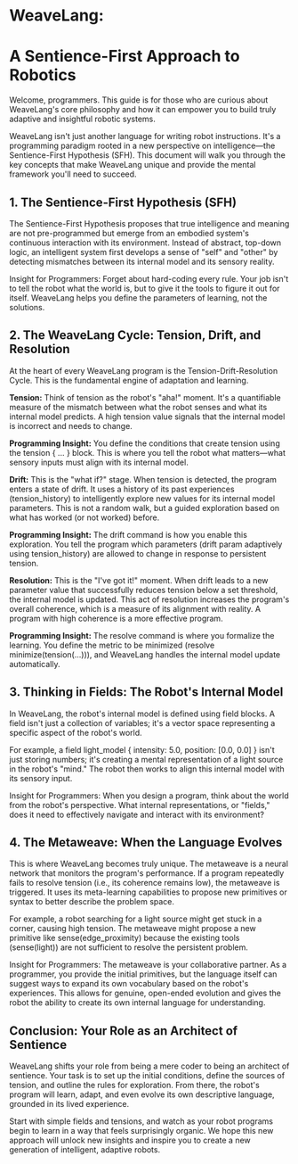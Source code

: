 # __WeaveLang:__  
# A Sentience-First Approach to Robotics

Welcome, programmers. This guide is for those who are curious about WeaveLang's core philosophy and how it can empower you to build truly adaptive and insightful robotic systems.

WeaveLang isn't just another language for writing robot instructions. It's a programming paradigm rooted in a new perspective on intelligence—the Sentience-First Hypothesis (SFH). This document will walk you through the key concepts that make WeaveLang unique and provide the mental framework you'll need to succeed.

## 1. The Sentience-First Hypothesis (SFH)
The Sentience-First Hypothesis proposes that true intelligence and meaning are not pre-programmed but emerge from an embodied system's continuous interaction with its environment. Instead of abstract, top-down logic, an intelligent system first develops a sense of "self" and "other" by detecting mismatches between its internal model and its sensory reality.

Insight for Programmers: Forget about hard-coding every rule. Your job isn't to tell the robot what the world is, but to give it the tools to figure it out for itself. WeaveLang helps you define the parameters of learning, not the solutions.

## 2. The WeaveLang Cycle: Tension, Drift, and Resolution
At the heart of every WeaveLang program is the Tension-Drift-Resolution Cycle. This is the fundamental engine of adaptation and learning.

__Tension:__ Think of tension as the robot's "aha!" moment. It's a quantifiable measure of the mismatch between what the robot senses and what its internal model predicts. A high tension value signals that the internal model is incorrect and needs to change.

__Programming Insight:__ You define the conditions that create tension using the tension { ... } block. This is where you tell the robot what matters—what sensory inputs must align with its internal model.

__Drift:__ This is the "what if?" stage. When tension is detected, the program enters a state of drift. It uses a history of its past experiences (tension_history) to intelligently explore new values for its internal model parameters. This is not a random walk, but a guided exploration based on what has worked (or not worked) before.

__Programming Insight:__ The drift command is how you enable this exploration. You tell the program which parameters (drift param adaptively using tension_history) are allowed to change in response to persistent tension.

__Resolution:__ This is the "I've got it!" moment. When drift leads to a new parameter value that successfully reduces tension below a set threshold, the internal model is updated. This act of resolution increases the program's overall coherence, which is a measure of its alignment with reality. A program with high coherence is a more effective program.

__Programming Insight:__ The resolve command is where you formalize the learning. You define the metric to be minimized (resolve minimize(tension(...))), and WeaveLang handles the internal model update automatically.

## 3. Thinking in Fields: The Robot's Internal Model
In WeaveLang, the robot's internal model is defined using field blocks. A field isn't just a collection of variables; it's a vector space representing a specific aspect of the robot's world.

For example, a field light_model { intensity: 5.0, position: [0.0, 0.0] } isn't just storing numbers; it's creating a mental representation of a light source in the robot's "mind." The robot then works to align this internal model with its sensory input.

Insight for Programmers: When you design a program, think about the world from the robot's perspective. What internal representations, or "fields," does it need to effectively navigate and interact with its environment?

## 4. The Metaweave: When the Language Evolves
This is where WeaveLang becomes truly unique. The metaweave is a neural network that monitors the program's performance. If a program repeatedly fails to resolve tension (i.e., its coherence remains low), the metaweave is triggered. It uses its meta-learning capabilities to propose new primitives or syntax to better describe the problem space.

For example, a robot searching for a light source might get stuck in a corner, causing high tension. The metaweave might propose a new primitive like sense(edge_proximity) because the existing tools (sense(light)) are not sufficient to resolve the persistent problem.

Insight for Programmers: The metaweave is your collaborative partner. As a programmer, you provide the initial primitives, but the language itself can suggest ways to expand its own vocabulary based on the robot's experiences. This allows for genuine, open-ended evolution and gives the robot the ability to create its own internal language for understanding.

## __Conclusion:__ Your Role as an Architect of Sentience
WeaveLang shifts your role from being a mere coder to being an architect of sentience. Your task is to set up the initial conditions, define the sources of tension, and outline the rules for exploration. From there, the robot's program will learn, adapt, and even evolve its own descriptive language, grounded in its lived experience.

Start with simple fields and tensions, and watch as your robot programs begin to learn in a way that feels surprisingly organic. We hope this new approach will unlock new insights and inspire you to create a new generation of intelligent, adaptive robots.

